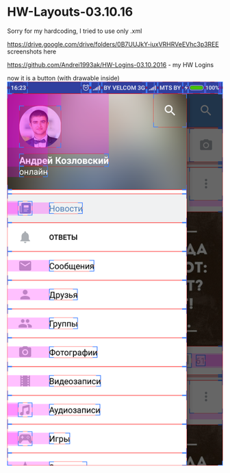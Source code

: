 # HW-Layouts-03.10.16

Sorry for my hardcoding, I tried to use only .xml

https://drive.google.com/drive/folders/0B7UUJkY-iuxVRHRVeEVhc3p3REE screenshots here

https://github.com/Andrei1993ak/HW-Logins-03.10.2016 - my HW Logins

now it is a button (with drawable inside)
![alt tag](Screenshot_2016-10-06-16-23-28-653_com.gmail.a93ak.andrei19.vk.png)

